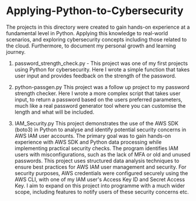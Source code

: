 # Applying-Python-to-Cybersecurity

The projects in this directory were created to gain hands-on experience at a fundamental level in Python. Applying this knowledge to real-world scenarios, and exploring cybersecurity concepts including those related to the cloud. Furthermore, to document my personal growth and learning journey.

1. password_strength_check.py -
This project was one of my first projects using Python for cybersecurity. Here I wrote a simple function that takes user input and provides feedback on the strength of the password.

2. python-passgen.py
This project was a follow up project to my password strength checker. Here I wrote a more complex script that takes user input, to return a password based on the users preferred parameters, much like a real password generator tool where you can customise the length and what will be included.

3. IAM_Security.py
This project demonstrates the use of the AWS SDK (boto3) in Python to analyse and identify potential security concerns in AWS IAM user accounts. The primary goal was to gain hands-on experience with AWS SDK and Python data processing while implementing practical security checks. The program identifies IAM users with misconfigurations, such as the lack of MFA or old and unused passwords. This project uses structured data analysis techniques to ensure best practices for AWS IAM user management and security. For security purposes, AWS credentials were configured securely using the AWS CLI, with one of my IAM user's Access Key ID and Secret Access Key. I aim to expand on this project into programme with a much wider scope, including features to notify users of these security concerns etc.
